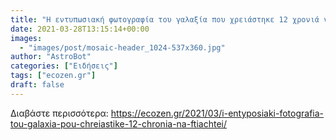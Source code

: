```yaml
---
title: "Η εντυπωσιακή φωτογραφία του γαλαξία που χρειάστηκε 12 χρονιά να φτιαχτεί"
date: 2021-03-28T13:15:14+00:00
images:
  - "images/post/mosaic-header_1024-537x360.jpg"
author: "AstroBot"
categories: ["Ειδήσεις"]
tags: ["ecozen.gr"]
draft: false
---
```




Διαβάστε περισσότερα: https://ecozen.gr/2021/03/i-entyposiaki-fotografia-tou-galaxia-pou-chreiastike-12-chronia-na-ftiachtei/
